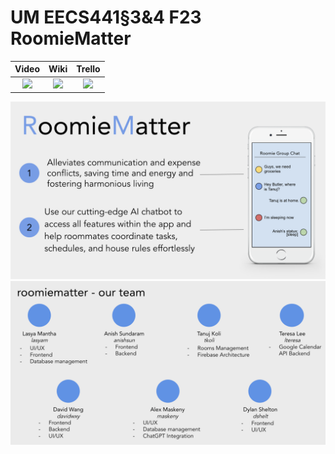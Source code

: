 # UM EECS441§3&4 F23 RoomieMatter

| Video  |  Wiki |  Trello  |
|:-----:|:-----:|:--------:|
|[<img src="https://eecs441.eecs.umich.edu/img/admin/video.png">](https://youtu.be/zfQ5DVqRz34)|[<img src="https://eecs441.eecs.umich.edu/img/admin/wiki.png">](https://github.com/leeteresamaria/RoomieMatter/wiki)|[<img src="https://eecs441.eecs.umich.edu/img/admin/trello.png">](https://trello.com/b/5Bg8azLq/roomiematter441)|

![Elevator Pitch](.github/images/title_image.png) <!-- MUST be placed in user-images.githubusercontent.com -->
![Team](.github/images/team.png)

[video_page]: [[https://youtu.be/sample]](https://youtu.be/zfQ5DVqRz34)
[wiki_page]: [[https://github.com/member/team/wiki](https://github.com/AlexMaskeny/RoomieMatter/wiki)](https://github.com/leeteresamaria/RoomieMatter/wiki)
[agile_page]: [https://trello.com/b/5Bg8azLq/roomiematter441](https://trello.com/invite/b/5Bg8azLq/ATTI3988408eee3e5cbcc50a51288fb4dd0dCB4CC58E/roomiematter441)
